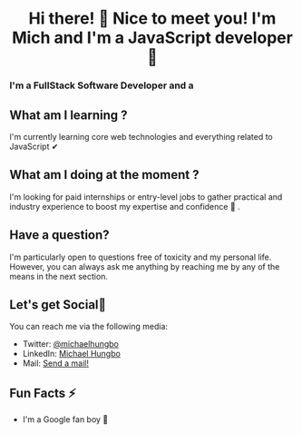 <h1 align="center">Hi there! 👋 Nice to meet you! I'm Mich and I'm a JavaScript developer 🎉
</h1>

### I'm a FullStack Software Developer and a

## What am I learning ?

I'm currently learning core web technologies and everything related to JavaScript ✔

## What am I doing at the moment ?

I'm looking for paid internships or entry-level jobs to gather practical and industry experience to boost my expertise and confidence 🚀 .

## Have a question?

I'm particularly open to questions free of toxicity and my personal life. However, you can always ask me anything by reaching me by any of the means in the next section.

## Let's get Social💬

You can reach me via the following media:

- Twitter: [@michaelhungbo](https://twitter.com/michaelhungbo)
- LinkedIn: [Michael Hungbo](https://linkedin.com/in/a)
- Mail: [Send a mail!](mailto:hungbomichael@gmail.com)

## Fun Facts ⚡

- I'm a Google fan boy 📣

